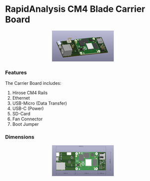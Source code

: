 # **RapidAnalysis CM4 Blade Carrier Board** 

<center><img src="Images/3D Model.png" width="200" height="100"></center>

### **Features** 

The Carrier Board includes:
1. Hirose CM4 Rails
2. Ethernet
3. USB-Micro (Data Transfer)
4. USB-C (Power)
5. SD-Card
6. Fan Connector
7. Boot Jumper

### **Dimensions**
<center><img src="Images/Dimensions.png" width="200" height="100"></center>

